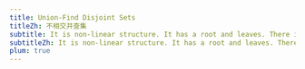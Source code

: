 ```yaml
---
title: Union-Find Disjoint Sets
titleZh: 不相交并查集
subtitle: It is non-linear structure. It has a root and leaves. There is only one path to go from any of its node to any other node.
subtitleZh: It is non-linear structure. It has a root and leaves. There is only one path to go from any of its node to any other node.
plum: true
---
```


<SubNav module="structures" />

<ListQuestions module="structures" tag="union-find-disjoint-sets" />
